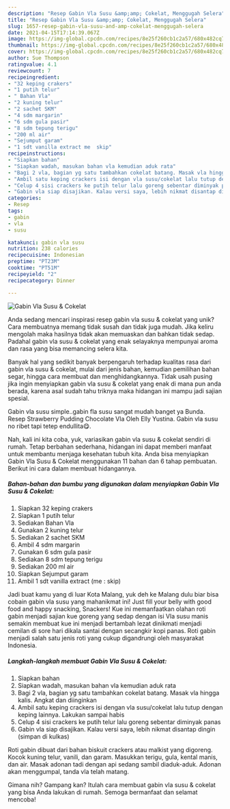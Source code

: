 ```yaml
---
description: "Resep Gabin Vla Susu &amp;amp; Cokelat, Menggugah Selera"
title: "Resep Gabin Vla Susu &amp;amp; Cokelat, Menggugah Selera"
slug: 1657-resep-gabin-vla-susu-and-amp-cokelat-menggugah-selera
date: 2021-04-15T17:14:39.067Z
image: https://img-global.cpcdn.com/recipes/8e25f260cb1c2a57/680x482cq70/gabin-vla-susu-cokelat-foto-resep-utama.jpg
thumbnail: https://img-global.cpcdn.com/recipes/8e25f260cb1c2a57/680x482cq70/gabin-vla-susu-cokelat-foto-resep-utama.jpg
cover: https://img-global.cpcdn.com/recipes/8e25f260cb1c2a57/680x482cq70/gabin-vla-susu-cokelat-foto-resep-utama.jpg
author: Sue Thompson
ratingvalue: 4.1
reviewcount: 7
recipeingredient:
- "32 keping crakers"
- "1 putih telur"
- " Bahan Vla"
- "2 kuning telur"
- "2 sachet SKM"
- "4 sdm margarin"
- "6 sdm gula pasir"
- "8 sdm tepung terigu"
- "200 ml air"
- "Sejumput garam"
- "1 sdt vanilla extract me  skip"
recipeinstructions:
- "Siapkan bahan"
- "Siapkan wadah, masukan bahan vla kemudian aduk rata"
- "Bagi 2 vla, bagian yg satu tambahkan cokelat batang. Masak vla hingga kalis. Angkat dan diinginkan"
- "Ambil satu keping crackers isi dengan vla susu/cokelat lalu tutup dengan keping lainnya. Lakukan sampai habis"
- "Celup 4 sisi crackers ke putih telur lalu goreng sebentar diminyak panas"
- "Gabin vla siap disajikan. Kalau versi saya, lebih nikmat disantap dingin (simpan di kulkas)"
categories:
- Resep
tags:
- gabin
- vla
- susu

katakunci: gabin vla susu 
nutrition: 238 calories
recipecuisine: Indonesian
preptime: "PT23M"
cooktime: "PT51M"
recipeyield: "2"
recipecategory: Dinner

---
```



![Gabin Vla Susu &amp; Cokelat](https://img-global.cpcdn.com/recipes/8e25f260cb1c2a57/680x482cq70/gabin-vla-susu-cokelat-foto-resep-utama.jpg)

Anda sedang mencari inspirasi resep gabin vla susu &amp; cokelat yang unik? Cara membuatnya memang tidak susah dan tidak juga mudah. Jika keliru mengolah maka hasilnya tidak akan memuaskan dan bahkan tidak sedap. Padahal gabin vla susu &amp; cokelat yang enak selayaknya mempunyai aroma dan rasa yang bisa memancing selera kita.

Banyak hal yang sedikit banyak berpengaruh terhadap kualitas rasa dari gabin vla susu &amp; cokelat, mulai dari jenis bahan, kemudian pemilihan bahan segar, hingga cara membuat dan menghidangkannya. Tidak usah pusing jika ingin menyiapkan gabin vla susu &amp; cokelat yang enak di mana pun anda berada, karena asal sudah tahu triknya maka hidangan ini mampu jadi sajian spesial.

Gabin vla susu simple..gabin fla susu sangat mudah banget ya Bunda. Resep Strawberry Pudding Chocolate Vla Oleh Elly Yustina. Gabin vla susu no ribet tapi tetep endullita😋.


Nah, kali ini kita coba, yuk, variasikan gabin vla susu &amp; cokelat sendiri di rumah. Tetap berbahan sederhana, hidangan ini dapat memberi manfaat untuk membantu menjaga kesehatan tubuh kita. Anda bisa menyiapkan Gabin Vla Susu &amp; Cokelat menggunakan 11 bahan dan 6 tahap pembuatan. Berikut ini cara dalam membuat hidangannya.

<!--inarticleads1-->

##### Bahan-bahan dan bumbu yang digunakan dalam menyiapkan Gabin Vla Susu &amp; Cokelat:

1. Siapkan 32 keping crakers
1. Siapkan 1 putih telur
1. Sediakan  Bahan Vla
1. Gunakan 2 kuning telur
1. Sediakan 2 sachet SKM
1. Ambil 4 sdm margarin
1. Gunakan 6 sdm gula pasir
1. Sediakan 8 sdm tepung terigu
1. Sediakan 200 ml air
1. Siapkan Sejumput garam
1. Ambil 1 sdt vanilla extract (me : skip)


Jadi buat kamu yang di luar Kota Malang, yuk deh ke Malang dulu biar bisa cobain gabin vla susu yang mahanikmat ini! Just fill your belly with good food and happy snacking, Snackers! Kue ini memanfaatkan olahan roti gabin menjadi sajian kue goreng yang sedap dengan isi Vla susu manis semakin membuat kue ini menjadi bertambah lezat dinikmati menjadi cemilan di sore hari dikala santai dengan secangkir kopi panas. Roti gabin menjadi salah satu jenis roti yang cukup digandrungi oleh masyarakat Indonesia. 

<!--inarticleads2-->

##### Langkah-langkah membuat Gabin Vla Susu &amp; Cokelat:

1. Siapkan bahan
1. Siapkan wadah, masukan bahan vla kemudian aduk rata
1. Bagi 2 vla, bagian yg satu tambahkan cokelat batang. Masak vla hingga kalis. Angkat dan diinginkan
1. Ambil satu keping crackers isi dengan vla susu/cokelat lalu tutup dengan keping lainnya. Lakukan sampai habis
1. Celup 4 sisi crackers ke putih telur lalu goreng sebentar diminyak panas
1. Gabin vla siap disajikan. Kalau versi saya, lebih nikmat disantap dingin (simpan di kulkas)


Roti gabin dibuat dari bahan biskuit crackers atau malkist yang digoreng. Kocok kuning telur, vanili, dan garam. Masukkan terigu, gula, kental manis, dan air. Masak adonan tadi dengan api sedang sambil diaduk-aduk. Adonan akan menggumpal, tanda vla telah matang. 

Gimana nih? Gampang kan? Itulah cara membuat gabin vla susu &amp; cokelat yang bisa Anda lakukan di rumah. Semoga bermanfaat dan selamat mencoba!

